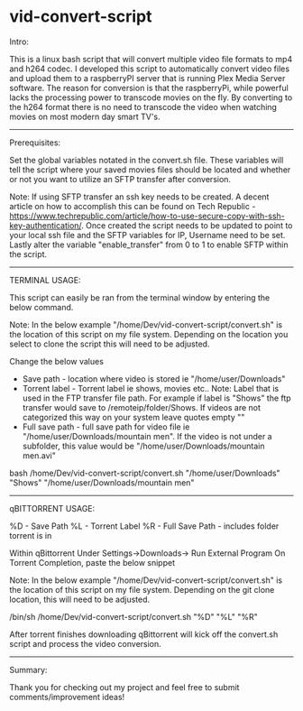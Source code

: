 # vid-convert-script

Intro:

This is a linux bash script that will convert multiple video file formats to mp4 and h264 codec. I developed this script to automatically convert video files and upload them to a raspberryPI server that is running Plex Media Server software. The reason for conversion is that the raspberryPi, while powerful lacks the processing power to transcode movies on the fly. By converting to the h264 format there is no need to transcode the video when watching movies on most modern day smart TV's.

----------------------------------------------------------------------------------------------------------------

Prerequisites:

Set the global variables notated in the convert.sh file. These variables will tell the script where your saved movies files should be located and whether or not you want to utilize an SFTP transfer after conversion.

Note: If using SFTP transfer an ssh key needs to be created. A decent article on how to accomplish this can be found on Tech Republic - https://www.techrepublic.com/article/how-to-use-secure-copy-with-ssh-key-authentication/. Once created the script needs to be updated to point to your local ssh file and the SFTP variables for IP, Username need to be set. Lastly alter the variable "enable_transfer" from 0 to 1 to enable SFTP within the script.

-----------------------------------------------------------------------------------------------------------------

TERMINAL USAGE:

This script can easily be ran from the terminal window by entering the below command.

Note: In the below example "/home/Dev/vid-convert-script/convert.sh" is the location of this script on my file system. Depending on the location you select to clone the script this will need to be adjusted.

Change the below values

* Save path - location where video is stored ie "/home/user/Downloads"
* Torrent label - Torrent label ie shows, movies etc..
    Note: Label that is used in the FTP transfer file path. For example if label is "Shows" the ftp transfer would save to /remoteip/folder/Shows. If videos are not categorized this way on your system leave quotes empty ""
* Full save path - full save path for video file ie "/home/user/Downloads/mountain men". If the video is not under a subfolder, this value would be "/home/user/Downloads/mountain men.avi"

bash /home/Dev/vid-convert-script/convert.sh "/home/user/Downloads" "Shows" "/home/user/Downloads/mountain men"

----------------------------------------------------------------------------------------------------------------

qBITTORRENT USAGE:

%D - Save Path
%L - Torrent Label
%R - Full Save Path - includes folder torrent is in

Within qBittorrent Under Settings->Downloads-> Run External Program On Torrent Completion, paste the below snippet

Note: In the below example "/home/Dev/vid-convert-script/convert.sh" is the location of this script on my file system. Depending on the git clone location, this will need to be adjusted.

/bin/sh /home/Dev/vid-convert-script/convert.sh "%D" "%L" "%R"

After torrent finishes downloading qBittorrent will kick off the convert.sh script and process the video conversion.

----------------------------------------------------------------------------------------------------------------

Summary:

Thank you for checking out my project and feel free to submit comments/improvement ideas!